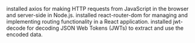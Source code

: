installed axios for making HTTP requests from JavaScript in the browser and server-side in Node.js.
installed react-router-dom for managing and implementing routing functionality in a React application.
installed jwt-decode for decoding JSON Web Tokens (JWTs) to extract and use the encoded data.